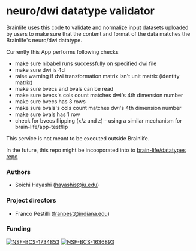 # neuro/dwi datatype validator

Brainlife uses this code to validate and normalize input datasets uploaded by users to make sure that the content and format of the data matches the Brainlife's neuro/dwi datatype.

Currently this App performs following checks

* make sure nibabel runs successfully on specified dwi file
* make sure dwi is 4d
* raise warning if dwi transformation matrix isn't unit matrix (identity matrix)
* make sure bvecs and bvals can be read
* make sure bvecs's cols count matches dwi's 4th dimension number
* make sure bvecs has 3 rows
* make sure bvals's cols count matches dwi's 4th dimension number
* make sure bvals has 1 row
* check for bvecs flipping (x/z and z) - using a similar mechanism for brain-life/app-testflip

This service is not meant to be executed outside Brainlife.

In the future, this repo might be incooporated into to [brain-life/datatypes repo](https://github.com/brain-life/datatypes)

### Authors
- Soichi Hayashi (hayashis@iu.edu)

### Project directors
- Franco Pestilli (franpest@indiana.edu)

### Funding 
[![NSF-BCS-1734853](https://img.shields.io/badge/NSF_BCS-1734853-blue.svg)](https://nsf.gov/awardsearch/showAward?AWD_ID=1734853)
[![NSF-BCS-1636893](https://img.shields.io/badge/NSF_BCS-1636893-blue.svg)](https://nsf.gov/awardsearch/showAward?AWD_ID=1636893)
